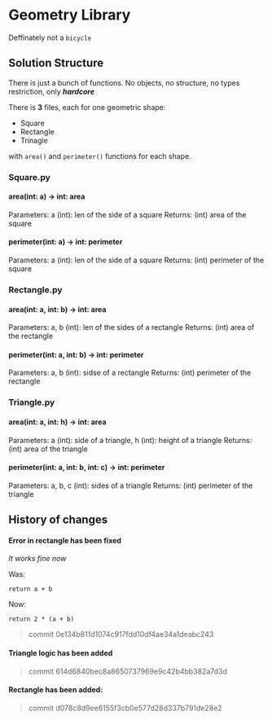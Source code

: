 # Geometry Library
Deffinately not a ``bicycle``

## Solution Structure
There is just a bunch of functions. No objects, no structure, no types restriction, only ***hardcore***

There is **3** files, each for one geometric shape:
* Square
* Rectangle
* Trinagle

with ```area()``` and ```perimeter()``` functions for each shape.

### Square.py
#### area(int: a) -> int: area
Parameters: a (int): len of the side of a square
Returns: (int) area of the square

#### perimeter(int: a) -> int: perimeter
Parameters: a (int): len of the side of a square
Returns: (int) perimeter of the square

### Rectangle.py
#### area(int: a, int: b) -> int: area
Parameters: a, b (int): len of the sides of a rectangle
Returns: (int) area of the rectangle

#### perimeter(int: a, int: b) -> int: perimeter
Parameters: a, b (int): sidse of a rectangle
Returns: (int) perimeter of the rectangle

### Triangle.py

#### area(int: a, int: h) -> int: area
Parameters: a (int): side of a triangle, h (int): height of a triangle
Returns: (int) area of the triangle

#### perimeter(int: a, int: b, int: c) -> int: perimeter
Parameters: a, b, c (int): sides of a triangle
Returns: (int) perimeter of the triangle

## History of changes
#### Error in rectangle has been fixed
*It works fine now*

Was:
```
return a + b
```
Now:
```
return 2 * (a + b)
```

> commit 0e134b811d1074c917fdd10df4ae34a1deabc243

#### Triangle logic has been added
> commit 614d6840bec8a8650737969e9c42b4bb382a7d3d

#### Rectangle has been added:
> commit d078c8d9ee6155f3cb0e577d28d337b791de28e2